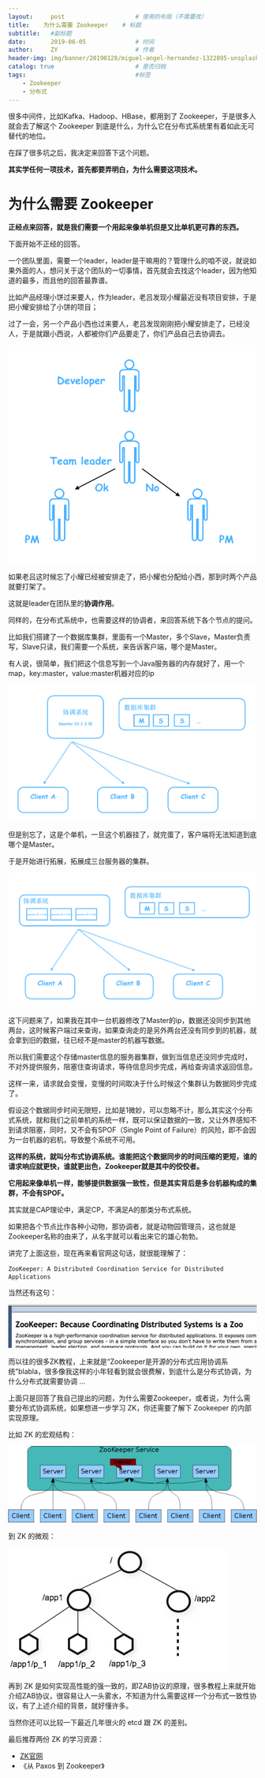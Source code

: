 ```yaml
---
layout:     post                    # 使用的布局（不需要改）
title:    为什么需要 Zookeeper    # 标题 
subtitle:   #副标题
date:       2019-06-05              # 时间
author:     ZY                      # 作者
header-img: img/banner/20190128/miguel-angel-hernandez-1322895-unsplash.jpg    #这篇文章标题背景图片
catalog: true                       # 是否归档
tags:                               #标签
    - Zookeeper
    - 分布式
---
```


很多中间件，比如Kafka、Hadoop、HBase，都用到了 Zookeeper，于是很多人就会去了解这个 Zookeeper 到底是什么，为什么它在分布式系统里有着如此无可替代的地位。  

在踩了很多坑之后，我决定来回答下这个问题。  

**其实学任何一项技术，首先都要弄明白，为什么需要这项技术。**  

# 为什么需要 Zookeeper

**正经点来回答，就是我们需要一个用起来像单机但是又比单机更可靠的东西。**

下面开始不正经的回答。  

一个团队里面，需要一个leader，leader是干嘛用的？管理什么的咱不说，就说如果外面的人，想问关于这个团队的一切事情，首先就会去找这个leader，因为他知道的最多，而且他的回答最靠谱。  

比如产品经理小饼过来要人，作为leader，老吕发现小耀最近没有项目安排，于是把小耀安排给了小饼的项目；  

过了一会，另一个产品小西也过来要人，老吕发现刚刚把小耀安排走了，已经没人，于是就跟小西说，人都被你们产品要走了，你们产品自己去协调去。  

![](/img/post/2019-06-05-Zookeeper-1/s6.png)

如果老吕这时候忘了小耀已经被安排走了，把小耀也分配给小西，那到时两个产品就要打架了。  

这就是leader在团队里的**协调作用**。  

同样的，在分布式系统中，也需要这样的协调者，来回答系统下各个节点的提问。  

比如我们搭建了一个数据库集群，里面有一个Master，多个Slave，Master负责写，Slave只读，我们需要一个系统，来告诉客户端，哪个是Master。  

有人说，很简单，我们把这个信息写到一个Java服务器的内存就好了，用一个map，key:master，value:master机器对应的ip  

![](/img/post/2019-06-05-Zookeeper-1/s1.png)

但是别忘了，这是个单机，一旦这个机器挂了，就完蛋了，客户端将无法知道到底哪个是Master。  

于是开始进行拓展，拓展成三台服务器的集群。  

![](/img/post/2019-06-05-Zookeeper-1/s2.png)

这下问题来了，如果我在其中一台机器修改了Master的ip，数据还没同步到其他两台，这时候客户端过来查询，如果查询走的是另外两台还没有同步到的机器，就会拿到旧的数据，往已经不是master的机器写数据。  

所以我们需要这个存储master信息的服务器集群，做到当信息还没同步完成时，不对外提供服务，阻塞住查询请求，等待信息同步完成，再给查询请求返回信息。  

这样一来，请求就会变慢，变慢的时间取决于什么时候这个集群认为数据同步完成了。  

假设这个数据同步时间无限短，比如是1微妙，可以忽略不计，那么其实这个分布式系统，就和我们之前单机的系统一样，既可以保证数据的一致，又让外界感知不到请求阻塞，同时，又不会有SPOF（Single Point of Failure）的风险，即不会因为一台机器的宕机，导致整个系统不可用。  

**这样的系统，就叫分布式协调系统。谁能把这个数据同步的时间压缩的更短，谁的请求响应就更快，谁就更出色，Zookeeper就是其中的佼佼者。**  

**它用起来像单机一样，能够提供数据强一致性，但是其实背后是多台机器构成的集群，不会有SPOF。**  

其实就是CAP理论中，满足CP，不满足A的那类分布式系统。  

如果把各个节点比作各种小动物，那协调者，就是动物园管理员，这也就是Zookeeper名称的由来了，从名字就可以看出来它的雄心勃勃。  

讲完了上面这些，现在再来看官网这句话，就很能理解了：  

```
ZooKeeper: A Distributed Coordination Service for Distributed Applications
```

当然还有这句：  

![](/img/post/2019-06-05-Zookeeper-1/s3.png)

而以往的很多ZK教程，上来就是“Zookeeper是开源的分布式应用协调系统”blabla，很多像我这样的小年轻看到就会很费解，到底什么是分布式协调，为什么分布式就需要协调 ...  

上面只是回答了我自己提出的问题，为什么需要Zookeeper，或者说，为什么需要分布式协调系统，如果想进一步学习 ZK，你还需要了解下 Zookeeper 的内部实现原理。  

比如 ZK 的宏观结构：  

![](/img/post/2019-06-05-Zookeeper-1/s4.jpg)

到 ZK 的微观：  

![](/img/post/2019-06-05-Zookeeper-1/s5.jpg)

再到 ZK 是如何实现高性能的强一致的，即ZAB协议的原理，很多教程上来就开始介绍ZAB协议，很容易让人一头雾水，不知道为什么需要这样一个分布式一致性协议，有了上述介绍的背景，就好懂许多。  

当然你还可以比较一下最近几年很火的 etcd 跟 ZK 的差别。

最后推荐两份 ZK 的学习资源：  

- [ZK官网](https://zookeeper.apache.org/doc/r3.5.5/zookeeperOver.html)
- 《从 Paxos 到 Zookeeper》














